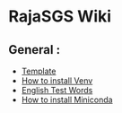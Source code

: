 # RajaSGS Wiki



## General :

  * [Template](template.md)
  * [How to install Venv](how-to-install-venv.md)
  * [English Test Words](english-test-words)
  * [How to install Miniconda](how-to-install-miniconda.md)
